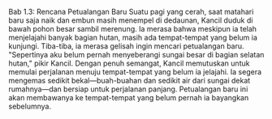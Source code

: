 Bab 1.3: Rencana Petualangan Baru
Suatu pagi yang cerah, saat matahari baru saja naik dan embun masih menempel di dedaunan, Kancil duduk di bawah pohon besar sambil merenung. Ia merasa bahwa meskipun ia telah menjelajahi banyak bagian hutan, masih ada tempat-tempat yang belum ia kunjungi. Tiba-tiba, ia merasa gelisah ingin mencari petualangan baru. "Sepertinya aku belum pernah menyeberangi sungai besar di bagian selatan hutan," pikir Kancil. Dengan penuh semangat, Kancil memutuskan untuk memulai perjalanan menuju tempat-tempat yang belum ia jelajahi. Ia segera mengemas sedikit bekal—buah-buahan dan sedikit air dari sungai dekat rumahnya—dan bersiap untuk perjalanan panjang. Petualangan baru ini akan membawanya ke tempat-tempat yang belum pernah ia bayangkan sebelumnya.